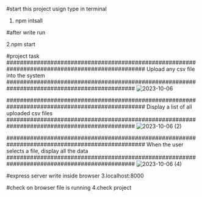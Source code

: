 #start this project usign type in terminal
1. npm intsall

#after write run  

2.npm start

#project task
#################################################################################################
  Upload any csv file into the system
##############################################################################################
![2023-10-06](https://github.com/SoftwareEngineerhi/cvsUpload/assets/138565991/43916672-ae8f-425a-87cd-e777410c71be)

#################################################################################################
   Display a list of all uploaded csv files
##############################################################################################
![2023-10-06 (2)](https://github.com/SoftwareEngineerhi/cvsUpload/assets/138565991/2cef20de-8a11-4a6a-893a-cae70d985340)

#################################################################################################
 When the user selects a file, display all the data
##############################################################################################
![2023-10-06 (4)](https://github.com/SoftwareEngineerhi/cvsUpload/assets/138565991/510652e4-7af3-4915-bcd7-297de2156808)


#express server write inside browser
3.localhost:8000

#check on browser file is running
4.check project
